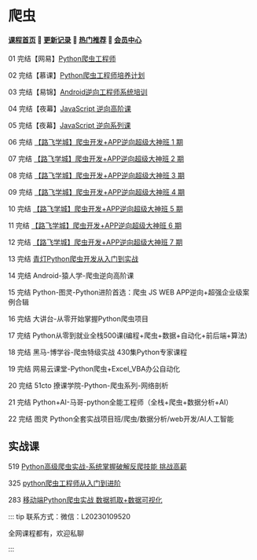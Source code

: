 # 爬虫

#### [**课程首页**](../../README.md) 💖 [**更新记录**](./gxjl-2024.md) 💖 [**热门推荐**](./rmtj.md) 💖 [**会员中心**](./vip.md)

01 完结【网易】[Python爬虫工程师](https://mooc.study.163.com/smartSpec/detail/1202843604.htm)

02 完结【慕课】[Python爬虫工程师培养计划](https://coding.imooc.com/learningpath/route?pathId=23)

03 完结【易锦】[Android逆向工程师系统培训](https://ke.yijincc.com/coursep-66.htm)

04 完结【夜幕】[JavaScript 逆向高阶课](https://apppit6dcs05916.pc.xiaoe-tech.com/detail/p_5e8c273a6be10_BXiUDWQP/6)

05 完结【夜幕】[JavaScript 逆向系列课](https://apppit6dcs05916.pc.xiaoe-tech.com/detail/p_5d9eb71212cbe_Ckzdcjsp/6)

06 完结 [【路飞学城】爬虫开发+APP逆向超级大神班 1 期](https://www.luffycity.com/light-course)

07 完结 [【路飞学城】爬虫开发+APP逆向超级大神班 2 期](https://www.luffycity.com/light-course)

08 完结 [【路飞学城】爬虫开发+APP逆向超级大神班 3 期](https://www.luffycity.com/light-course)

09 完结 [【路飞学城】爬虫开发+APP逆向超级大神班 4 期](https://www.luffycity.com/light-course)

10 完结 [【路飞学城】爬虫开发+APP逆向超级大神班 5 期](https://www.luffycity.com/light-course)

11 完结 [【路飞学城】爬虫开发+APP逆向超级大神班 6 期](https://www.luffycity.com/light-course)

12 完结 [【路飞学城】爬虫开发+APP逆向超级大神班 7 期](https://www.luffycity.com/light-course)

13 完结 [青灯Python爬虫开发从入门到实战](https://ke.qq.com/course/405353#term_id=106050282)

14 完结 Android-猿人学-爬虫逆向高阶课

15 完结 Python-图灵-Python进阶首选：爬虫 JS WEB APP逆向+超强企业级案例合辑

16 完结 大讲台-从零开始掌握Python爬虫项目

17 完结 Python从零到就业全栈500课(编程+爬虫+数据+自动化+前后端+算法)

18 完结 黑马-博学谷-爬虫特级实战 430集Python专家课程

19 完结 网易云课堂-Python爬虫+Excel_VBA办公自动化

20 完结 51cto 撩课学院-Python-爬虫系列-网络剖析

21 完结 Python+AI-马哥-python全能工程师（全栈+爬虫+数据分析+AI）

22 完结 图灵 Python全套实战项目班/爬虫/数据分析/web开发/AI人工智能

## 实战课

519 [Python高级爬虫实战-系统掌握破解反爬技能 挑战高薪](https://coding.imooc.com/class/519.html)

325 [python爬虫工程师从入门到进阶](https://coding.imooc.com/class/325.html)

283 [移动端Python爬虫实战 数据抓取+数据可视化](https://coding.imooc.com/class/283.html)

::: tip
联系方式：微信：L20230109520

全网课程都有，欢迎私聊

 

:::